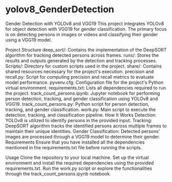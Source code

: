 # yolov8_GenderDetection

Gender Detection with YOLOv8 and VGG19
This project integrates YOLOv8 for object detection with VGG19 for gender classification. The primary focus is on detecting persons in images or videos and classifying their gender using a VGG19 model.

Project Structure
deep_sort/: Contains the implementation of the DeepSORT algorithm for tracking detected persons across frames.
runs/: Stores the results and outputs generated by the detection and tracking processes.
Scripts/: Directory for custom scripts used in the project.
share/: Contains shared resources necessary for the project's execution.
precision and recall.py: Script for computing precision and recall metrics to evaluate model performance.
pyvenv.cfg: Configuration file for the project's Python virtual environment.
requirements.txt: Lists all dependencies required to run the project.
track_count_persons.ipynb: Jupyter notebook for performing person detection, tracking, and gender classification using YOLOv8 and VGG19.
track_count_persons.py: Python script for person detection, tracking, and gender classification.
work.py: Main script to execute the detection, tracking, and classification pipeline.
How It Works
Detection: YOLOv8 is utilized to identify persons in the provided input.
Tracking: DeepSORT algorithm tracks the identified persons across multiple frames to maintain their unique identities.
Gender Classification: Detected persons' images are processed through a VGG19 model to determine their gender.
Requirements
Ensure that you have installed all the dependencies mentioned in the requirements.txt file before running the scripts.

Usage
Clone the repository to your local machine.
Set up the virtual environment and install the required dependencies using the provided requirements.txt.
Run the work.py script or explore the functionalities through the track_count_persons.ipynb notebook.
